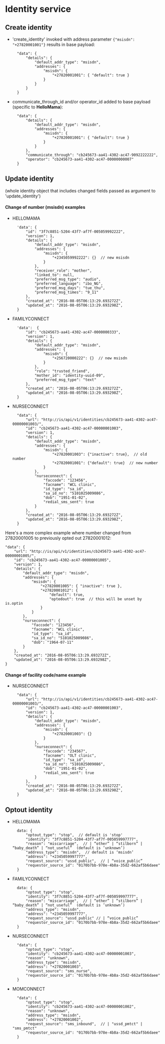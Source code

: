 # Identity service

## Create identity

- 'create_identity' invoked with address parameter `{"msisdn": "+27820001001"}` results in base payload:

        "data": {
            "details": {
                "default_addr_type": "msisdn",
                "addresses": {
                    "msisdn": {
                        "+27820001001": { "default": true }
                    }
                }
            }
        }

- communicate_through_id and/or operator_id added to base payload (specific to **HelloMama**):

        "data": {
            "details": {
                "default_addr_type": "msisdn",
                "addresses": {
                    "msisdn": {
                        "+27820001001": { "default": true }
                    }
                }
            },
            "communicate_through": "cb245673-aa41-4302-ac47-9092222222",
            "operator": "cb245673-aa41-4302-ac47-00000000007"
        }

## Update identity
(whole identity object that includes changed fields passed as argument to 'update_identity')

#### Change of number (msisdn) examples
- HELLOMAMA

        'data': {
            "id": "3f7c8851-5204-43f7-af7f-005059992222",
            "version": 1,
            "details": {
                "default_addr_type": "msisdn",
                "addresses": {
                    "msisdn": {
                        "+2345059992222": {}  // new msisdn
                    }
                },
                "receiver_role": "mother",
                "linked_to": null,
                "preferred_msg_type": "audio",
                "preferred_language": "ibo_NG",
                "preferred_msg_days": "tue_thu",
                "preferred_msg_times": "9_11"
            },
            "created_at": "2016-08-05T06:13:29.693272Z",
            "updated_at": "2016-08-05T06:13:29.693298Z",
        }

- FAMILYCONNECT

        'data':  {
            "id": "cb245673-aa41-4302-ac47-0000000333",
            "version": 1,
            "details": {
                "default_addr_type": "msisdn",
                "addresses": {
                    "msisdn": {
                        "+256720000222": {}  // new msisdn
                    }
                },
                "role": "trusted_friend",
                "mother_id": "identity-uuid-09",
                "preferred_msg_type": "text"
            },
            "created_at": "2016-08-05T06:13:29.693272Z",
            "updated_at": "2016-08-05T06:13:29.693298Z",
        }

- NURSECONNECT

        "data": {
            "url": "http://is/api/v1/identities/cb245673-aa41-4302-ac47-00000001003/",
            "id": "cb245673-aa41-4302-ac47-00000001003",
            "version": 1,
            "details": {
                "default_addr_type": "msisdn",
                "addresses": {
                    "msisdn": {
                        "+27820001003": {"inactive": true},  // old number
                        "+27820001001": {"default": true}  // new number
                    }
                },
                "nurseconnect": {
                    "faccode": "123456",
                    "facname": "WCL clinic",
                    "id_type": "sa_id",
                    "sa_id_no": "5101025009086",
                    "dob": "1951-01-02",
                    "redial_sms_sent": true
                }
            },
            "created_at": "2016-08-05T06:13:29.693272Z",
            "updated_at": "2016-08-05T06:13:29.693298Z",
        }

Here's a more complex example where number changed from 27820001005 to previously opted out 27820001012:

    "data": {
        "url": "http://is/api/v1/identities/cb245673-aa41-4302-ac47-00000001005/",
        "id": "cb245673-aa41-4302-ac47-00000001005",
        "version": 1,
        "details": {
            "default_addr_type": "msisdn",
            "addresses": {
                "msisdn": {
                    "+27820001005": { "inactive": true },
                    "+27820001012": {
                        "default": true,
                        "optedout": true  // this will be unset by is.optin
                    }
                }
            },
            "nurseconnect": {
                "faccode": "123456",
                "facname": "WCL clinic",
                "id_type": "sa_id",
                "sa_id_no": "5101025009086",
                "dob": "1964-07-11"
            }
        },
        "created_at": "2016-08-05T06:13:29.693272Z",
        "updated_at": "2016-08-05T06:13:29.693298Z",
    }

#### Change of facility code/name example

- NURSECONNECT

        "data": {
            "url": "http://is/api/v1/identities/cb245673-aa41-4302-ac47-00000001003/",
            "id": "cb245673-aa41-4302-ac47-00000001003",
            "version": 1,
            "details": {
                "default_addr_type": "msisdn",
                "addresses": {
                    "msisdn": {
                        "+27820001003": {}
                    }
                },
                "nurseconnect": {
                    "faccode": "234567",
                    "facname": "OLT clinic",
                    "id_type": "sa_id",
                    "sa_id_no": "5101025009086",
                    "dob": "1951-01-02",
                    "redial_sms_sent": true
                }
            },
            "created_at": "2016-08-05T06:13:29.693272Z",
            "updated_at": "2016-08-05T06:13:29.693298Z",
        }


## Optout identity

- HELLOMAMA

        data: { 	
        	"optout_type": "stop",  // default is 'stop'
            "identity": "3f7c8851-5204-43f7-af7f-005059997777",
            "reason": "miscarriage",  // | “other” | “stilborn” | “baby_death” | “not_useful”  (default is ’unknown’)
            "address_type": "msisdn",  // default is ‘msisdn’
            "address": "+2345059997777",
            "request_source": "ussd_public",  // | “voice_public”
            "requestor_source_id": "0170b7bb-978e-4b8a-35d2-662af5b6daee"
        }

- FAMILYCONNECT

        data: { 	
        	"optout_type": "stop",
            "identity": "3f7c8851-5204-43f7-af7f-005059997777",
            "reason": "miscarriage",  // | “other” | “stilborn” | “baby_death” | “not_useful”  (default is ’unknown’)
            "address_type": "msisdn",
            "address": "+2345059997777",
            "request_source": "ussd_public" // | “voice_public”
            "requestor_source_id": "0170b7bb-978e-4b8a-35d2-662af5b6daee"
        }

- NURSECONNECT

        "data": {
            "optout_type": "stop",
            "identity": "cb245673-aa41-4302-ac47-00000001003",
            "reason": "unknown",
            "address_type": "msisdn",
            "address": "+27820001003",
            "request_source": "sms_nurse",
            "requestor_source_id": "0170b7bb-978e-4b8a-35d2-662af5b6daee"
        }

- MOMCONNECT

        "data": {
            "optout_type": "stop",
            "identity": "cb245673-aa41-4302-ac47-00000001002",
            "reason": "unknown",
            "address_type": "msisdn",
            "address": "+27820001002",
            "request_source": "sms_inbound",  // | "ussd_pmtct" | "sms_pmtct"
            "requestor_source_id": "0170b7bb-978e-4b8a-35d2-662af5b6daee"
        }
